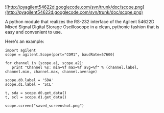 ![http://pyagilent54622d.googlecode.com/svn/trunk/doc/scope.png](http://pyagilent54622d.googlecode.com/svn/trunk/doc/scope.png)

A python module that realizes the RS-232 interface of the Agilent 54622D Mixed Signal Digital Storage Oscilloscope in a clean, pythonic fashion that is easy and convenient to use.

Here's an example:

```
import agilent
scope = agilent.Scope(port="COM1", baudRate=57600)

for channel in (scope.a1, scope.a2):
   print "Channel %s: min=%f max=%f avg=%f" % (channel.label, channel.min, channel.max, channel.average)

scope.d0.label = 'SDA'
scope.d1.label = 'SCL'

t, sda = scope.d0.get_data()
t, scl = scope.d1.get_data()

scope.screen("saved_screenshot.png")
```